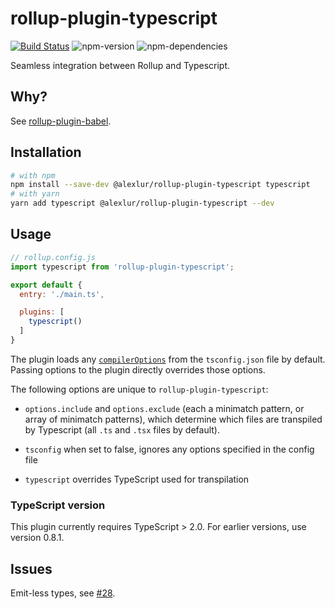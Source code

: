 # rollup-plugin-typescript
[![Build Status](https://travis-ci.org/@alexlur/rollup-plugin-typescript.svg?branch=master)](https://travis-ci.org/alexlur/rollup-plugin-typescript)
![npm-version](https://img.shields.io/npm/v/@alexlur/rollup-plugin-typescript.svg?maxAge=2592000)
![npm-dependencies](https://img.shields.io/david/alexlur/rollup-plugin-typescript.svg?maxAge=2592000)

Seamless integration between Rollup and Typescript.

## Why?
See [rollup-plugin-babel](https://github.com/rollup/rollup-plugin-babel).

## Installation

```bash
# with npm
npm install --save-dev @alexlur/rollup-plugin-typescript typescript
# with yarn
yarn add typescript @alexlur/rollup-plugin-typescript --dev
```

## Usage

```js
// rollup.config.js
import typescript from 'rollup-plugin-typescript';

export default {
  entry: './main.ts',

  plugins: [
    typescript()
  ]
}
```

The plugin loads any [`compilerOptions`](http://www.typescriptlang.org/docs/handbook/compiler-options.html) from the `tsconfig.json` file by default. Passing options to the plugin directly overrides those options.

The following options are unique to `rollup-plugin-typescript`:

* `options.include` and `options.exclude` (each a minimatch pattern, or array of minimatch patterns), which determine which files are transpiled by Typescript (all `.ts` and `.tsx` files by default).

* `tsconfig` when set to false, ignores any options specified in the config file

* `typescript` overrides TypeScript used for transpilation

### TypeScript version
This plugin currently requires TypeScript > 2.0. For earlier versions, use version 0.8.1.

## Issues
Emit-less types, see [#28](https://github.com/alexlur/rollup-plugin-typescript/issues/28).
